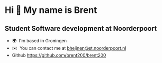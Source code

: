 Hi 👋 My name is Brent
======================

Student Software development at Noorderpoort
--------------------------------------------

*   🌍  I'm based in Groningen
*   ✉️  You can contact me at [bheijnen@st.noorderpoort.nl](mailto:bheijnen@st.noorderpoort.nl)
*   Github https://github.com/brent200/brent200
